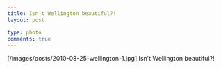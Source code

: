 ```yaml
---
title: Isn't Wellington beautiful?!
layout: post

type: photo
comments: true
---
```


[/images/posts/2010-08-25-wellington-1.jpg] Isn't Wellington beautiful?!

